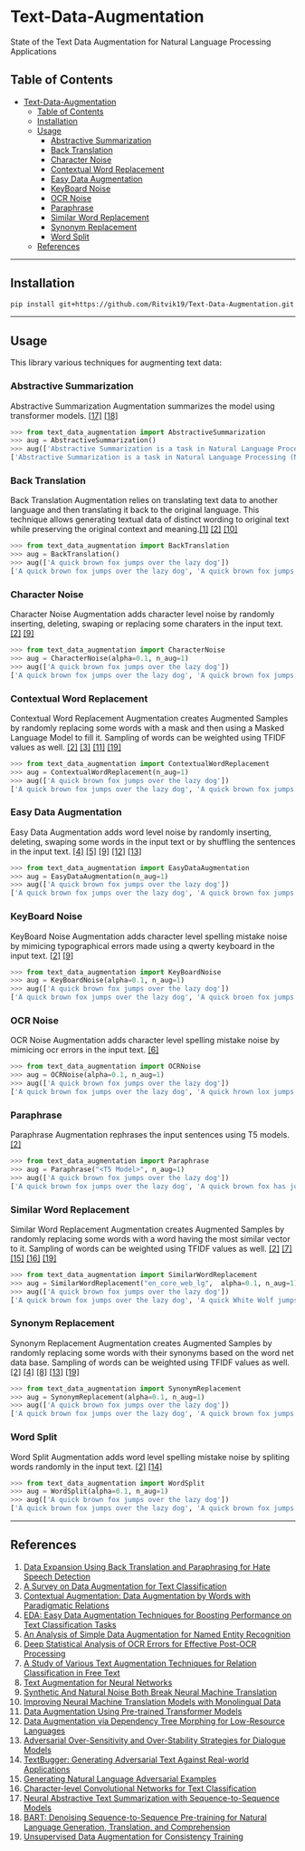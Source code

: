 # Text-Data-Augmentation

State of the Text Data Augmentation for Natural Language Processing Applications

## Table of Contents

- [Text-Data-Augmentation](#text-data-augmentation)
  - [Table of Contents](#table-of-contents)
  - [Installation](#installation)
  - [Usage](#usage)
    - [Abstractive Summarization](#abstractive-summarization)
    - [Back Translation](#back-translation)
    - [Character Noise](#character-noise)
    - [Contextual Word Replacement](#contextual-word-replacement)
    - [Easy Data Augmentation](#easy-data-augmentation)
    - [KeyBoard Noise](#keyboard-noise)
    - [OCR Noise](#ocr-noise)
    - [Paraphrase](#paraphrase)
    - [Similar Word Replacement](#similar-word-replacement)
    - [Synonym Replacement](#synonym-replacement)
    - [Word Split](#word-split)
  - [References](#references)

---

## Installation

```bash
pip install git+https://github.com/Ritvik19/Text-Data-Augmentation.git
```

---

## Usage

This library various techniques for augmenting text data:

### Abstractive Summarization

Abstractive Summarization Augmentation summarizes the model using transformer models. [[17]](#ref-17) [[18]](#ref-18)

```python
>>> from text_data_augmentation import AbstractiveSummarization
>>> aug = AbstractiveSummarization()
>>> aug(['Abstractive Summarization is a task in Natural Language Processing (NLP) that aims to generate a concise summary of a source text. Unlike extractive summarization, abstractive summarization does not simply copy important phrases from the source text but also potentially come up with new phrases that are relevant, which can be seen as paraphrasing. Abstractive summarization yields a number of applications in different domains, from books and literature, to science and R&D, to financial research and legal documents analysis.'])
['Abstractive Summarization is a task in Natural Language Processing (NLP) that aims to generate a concise summary of a source text. Unlike extractive summarization, abstractive summarization does not simply copy important phrases from the source text but also potentially come up with new phrases that are relevant, which can be seen as paraphrasing. Abstractive summarization yields a number of applications in different domains, from books and literature, to science and R&D, to financial research and legal documents analysis.', 'Abstractive Summarization is a task in Natural Language Processing (NLP) that aims to generate a concise summary of a source text . Unlike extractive summarization, it does not copy important phrases from the source text but also potentially come up with new phrases thatare relevant, which can be seen as paraphrasing .']
```

### Back Translation

Back Translation Augmentation relies on translating text data to another language and then translating it back to the original language. This technique allows generating textual data of distinct wording to original text while preserving the original context and meaning.[[1]](#ref-1) [[2]](#ref-2) [[10]](#ref-10)

```python
>>> from text_data_augmentation import BackTranslation
>>> aug = BackTranslation()
>>> aug(['A quick brown fox jumps over the lazy dog'])
['A quick brown fox jumps over the lazy dog', 'A quick brown fox jumps on the lazy dog']
```

### Character Noise

Character Noise Augmentation adds character level noise by randomly inserting, deleting, swaping or replacing some charaters in the input text. [[2]](#ref-2) [[9]](#ref-9)

```python
>>> from text_data_augmentation import CharacterNoise
>>> aug = CharacterNoise(alpha=0.1, n_aug=1)
>>> aug(['A quick brown fox jumps over the lazy dog'])
['A quick brown fox jumps over the lazy dog', 'A quick brown fox jumps ovr the lazy dog']
```

### Contextual Word Replacement

Contextual Word Replacement Augmentation creates Augmented Samples by randomly replacing some words with a mask and then using a Masked Language Model to fill it. Sampling of words can be weighted using TFIDF values as well. [[2]](#ref-2) [[3]](#ref-3) [[11]](#ref-11) [[19]](#ref-19)

```python
>>> from text_data_augmentation import ContextualWordReplacement
>>> aug = ContextualWordReplacement(n_aug=1)
>>> aug(['A quick brown fox jumps over the lazy dog'])
['A quick brown fox jumps over the lazy dog', 'A quick brown fox jumps over his lazy dog']
```

### Easy Data Augmentation

Easy Data Augmentation adds word level noise by randomly inserting, deleting, swaping some words in the input text or by shuffling the sentences in the input text. [[4]](#ref-4) [[5]](#ref-5) [[9]](#ref-9) [[12]](#ref-12) [[13]](#ref-13)

```python
>>> from text_data_augmentation import EasyDataAugmentation
>>> aug = EasyDataAugmentation(n_aug=1)
>>> aug(['A quick brown fox jumps over the lazy dog'])
['A quick brown fox jumps over the lazy dog', 'A quick brown fox jumps over the dog']
```

### KeyBoard Noise

KeyBoard Noise Augmentation adds character level spelling mistake noise by mimicing typographical errors made using a qwerty keyboard in the input text. [[2]](#ref-2) [[9]](#ref-9)

```python
>>> from text_data_augmentation import KeyBoardNoise
>>> aug = KeyBoardNoise(alpha=0.1, n_aug=1)
>>> aug(['A quick brown fox jumps over the lazy dog'])
['A quick brown fox jumps over the lazy dog', 'A quick broen fox jumps over the lazy dog']
```

### OCR Noise

OCR Noise Augmentation adds character level spelling mistake noise by mimicing ocr errors in the input text. [[6]](#ref-6)

```python
>>> from text_data_augmentation import OCRNoise
>>> aug = OCRNoise(alpha=0.1, n_aug=1)
>>> aug(['A quick brown fox jumps over the lazy dog'])
['A quick brown fox jumps over the lazy dog', 'A quick hrown lox jumps over the lazy dog']
```

### Paraphrase

Paraphrase Augmentation rephrases the input sentences using T5 models. [[2]](#ref-2)

```python
>>> from text_data_augmentation import Paraphrase
>>> aug = Paraphrase("<T5 Model>", n_aug=1)
>>> aug(['A quick brown fox jumps over the lazy dog'])
['A quick brown fox jumps over the lazy dog', 'A quick brown fox has jumped on the lazy dog.']
```

### Similar Word Replacement

Similar Word Replacement Augmentation creates Augmented Samples by randomly replacing some words with a word having the most similar vector to it. Sampling of words can be weighted using TFIDF values as well. [[2]](#ref-2) [[7]](#ref-7) [[15]](#ref-15) [[16]](#ref-16) [[19]](#ref-19)

```python
>>> from text_data_augmentation import SimilarWordReplacement
>>> aug = SimilarWordReplacement("en_core_web_lg",  alpha=0.1, n_aug=1)
>>> aug(['A quick brown fox jumps over the lazy dog'])
['A quick brown fox jumps over the lazy dog', 'A quick White Wolf jumps over the lazy Cat.']
```

### Synonym Replacement

Synonym Replacement Augmentation creates Augmented Samples by randomly replacing some words with their synonyms based on the word net data base. Sampling of words can be weighted using TFIDF values as well. [[2]](#ref-2) [[4]](#ref-4) [[8]](#ref-8) [[13]](#ref-13) [[19]](#ref-19)

```python
>>> from text_data_augmentation import SynonymReplacement
>>> aug = SynonymReplacement(alpha=0.1, n_aug=1)
>>> aug(['A quick brown fox jumps over the lazy dog'])
['A quick brown fox jumps over the lazy dog', 'A quick brown fox jumps over the lethargic dog']
```

### Word Split

Word Split Augmentation adds word level spelling mistake noise by spliting words randomly in the input text. [[2]](#ref-2) [[14]](#ref-14)

```python
>>> from text_data_augmentation import WordSplit
>>> aug = WordSplit(alpha=0.1, n_aug=1)
>>> aug(['A quick brown fox jumps over the lazy dog'])
['A quick brown fox jumps over the lazy dog', 'A quick brown fox jumps over th e lazy dog']
```

---

## References

1. <a href="https://arxiv.org/pdf/2106.04681.pdf" id="ref-1">Data Expansion Using Back Translation and Paraphrasing for Hate Speech Detection</a>
2. <a href="https://arxiv.org/ftp/arxiv/papers/2107/2107.03158.pdf" id="ref-2">A Survey on Data Augmentation for Text Classification</a>
3. <a href="https://arxiv.org/pdf/1805.06201.pdf" id="ref-3">Contextual Augmentation: Data Augmentation by Words with Paradigmatic Relations</a>
4. <a href="https://arxiv.org/pdf/1901.11196.pdf" id="ref-4">EDA: Easy Data Augmentation Techniques for Boosting Performance on Text Classification Tasks</a>
5. <a href="https://aclanthology.org/2020.coling-main.343.pdf" id="ref-5">An Analysis of Simple Data Augmentation for Named Entity Recognition</a>
6. <a href="https://zenodo.org/record/3245169/files/JCDL2019_Deep_Analysis.pdf" id="ref-6">Deep Statistical Analysis of OCR Errors for Effective Post-OCR Processing</a>
7. <a href="https://www.researchgate.net/publication/331784439_A_Study_of_Various_Text_Augmentation_Techniques_for_Relation_Classification_in_Free_Text" id="ref-7">A Study of Various Text Augmentation Techniques for Relation Classification in Free Text</a>
8. <a href="http://ceur-ws.org/Vol-2268/paper11.pdf" id="ref-8">Text Augmentation for Neural Networks</a>
9. <a href="https://arxiv.org/pdf/1711.02173.pdf" id="ref-9">Synthetic And Natural Noise Both Break Neural Machine Translation</a>
10. <a href="https://arxiv.org/pdf/1511.06709.pdf" id="ref-10">Improving Neural Machine Translation Models with Monolingual Data</a>
11. <a href="https://arxiv.org/pdf/2003.02245.pdf" id="ref-11">Data Augmentation Using Pre-trained Transformer Models</a>
12. <a href="https://arxiv.org/pdf/1903.09460.pdf" id="ref-12">Data Augmentation via Dependency Tree Morphing for Low-Resource Languages</a>
13. <a href="https://arxiv.org/pdf/1809.02079.pdf" id="ref-13">Adversarial Over-Sensitivity and Over-Stability Strategies for Dialogue Models</a>
14. <a href="https://arxiv.org/pdf/1812.05271v1.pdf" id="ref-14">TextBugger: Generating Adversarial Text Against Real-world Applications</a>
15. <a href="https://arxiv.org/pdf/1804.07998.pdf" id="ref-15">Generating Natural Language Adversarial Examples</a>
16. <a href="https://arxiv.org/pdf/1509.01626.pdf" id="ref-16">Character-level Convolutional Networks for Text Classification</a>
17. <a href="https://arxiv.org/pdf/1812.02303.pdf" id="ref-17">Neural Abstractive Text Summarization with Sequence-to-Sequence Models</a>
18. <a href="https://arxiv.org/pdf/1910.13461v1.pdf" id="ref-18">BART: Denoising Sequence-to-Sequence Pre-training for Natural Language Generation, Translation, and Comprehension</a>
19. <a href="https://arxiv.org/pdf/1904.12848.pdf" id="ref-19">Unsupervised Data Augmentation for Consistency Training</a>
